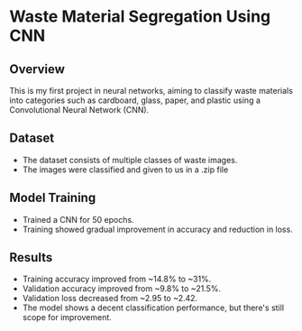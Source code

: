 # Waste Material Segregation Using CNN

## Overview
This is my first project in neural networks, aiming to classify waste materials into categories such as cardboard, glass, paper, and plastic using a Convolutional Neural Network (CNN). 

## Dataset
- The dataset consists of multiple classes of waste images.
- The images were classified and given to us in a .zip file

## Model Training
- Trained a CNN for 50 epochs.
- Training showed gradual improvement in accuracy and reduction in loss.

## Results
- Training accuracy improved from ~14.8% to ~31%.
- Validation accuracy improved from ~9.8% to ~21.5%.
- Validation loss decreased from ~2.95 to ~2.42.
- The model shows a decent classification performance, but there's still scope for improvement.
